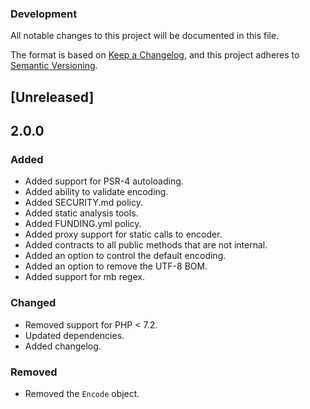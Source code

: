 ### Development

All notable changes to this project will be documented in this file.

The format is based on [Keep a Changelog](https://keepachangelog.com/en/1.0.0/),
and this project adheres to [Semantic Versioning](https://semver.org/spec/v2.0.0.html).

## [Unreleased]

## 2.0.0

### Added
- Added support for PSR-4 autoloading.
- Added ability to validate encoding.
- Added SECURITY.md policy.
- Added static analysis tools.
- Added FUNDING.yml policy.
- Added proxy support for static calls to encoder.
- Added contracts to all public methods that are not internal.
- Added an option to control the default encoding.
- Added an option to remove the UTF-8 BOM.
- Added support for mb regex.

### Changed
- Removed support for PHP < 7.2.
- Updated dependencies.
- Added changelog.

### Removed
- Removed the `Encode` object.